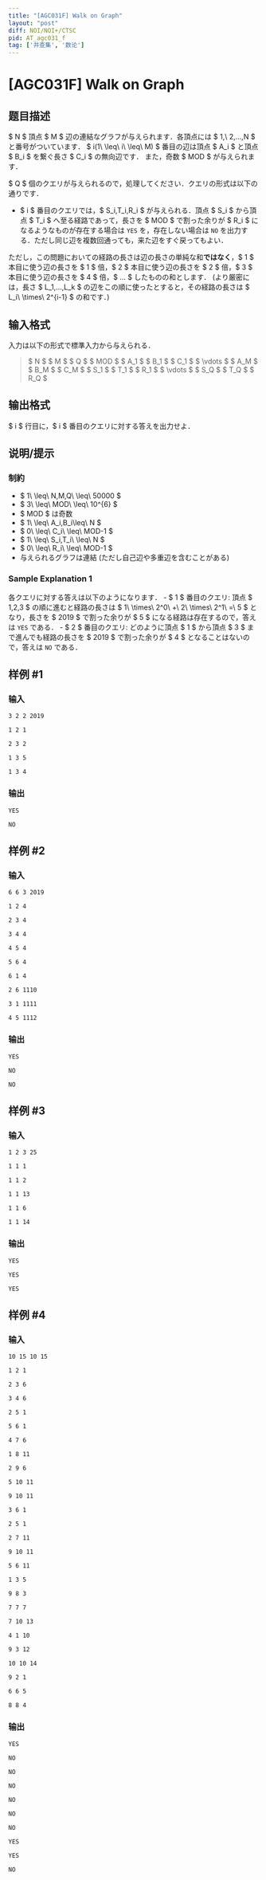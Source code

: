 ```yaml
---
title: "[AGC031F] Walk on Graph"
layout: "post"
diff: NOI/NOI+/CTSC
pid: AT_agc031_f
tag: ['并查集', '数论']
---
```


# [AGC031F] Walk on Graph

## 题目描述

[problemUrl]: https://atcoder.jp/contests/agc031/tasks/agc031_f

$ N $ 頂点 $ M $ 辺の連結なグラフが与えられます．各頂点には $ 1,\ 2,...,N $ と番号がついています． $ i(1\ \leq\ i\ \leq\ M) $ 番目の辺は頂点 $ A_i $ と頂点 $ B_i $ を繋ぐ長さ $ C_i $ の無向辺です． また，奇数 $ MOD $ が与えられます．

$ Q $ 個のクエリが与えられるので，処理してください．クエリの形式は以下の通りです．

- $ i $ 番目のクエリでは，$ S_i,T_i,R_i $ が与えられる．頂点 $ S_i $ から頂点 $ T_i $ へ至る経路であって，長さを $ MOD $ で割った余りが $ R_i $ になるようなものが存在する場合は `YES` を，存在しない場合は `NO` を出力する．ただし同じ辺を複数回通っても，来た辺をすぐ戻ってもよい．

ただし，この問題においての経路の長さは辺の長さの単純な和**ではなく**，$ 1 $ 本目に使う辺の長さを $ 1 $ 倍，$ 2 $ 本目に使う辺の長さを $ 2 $ 倍，$ 3 $ 本目に使う辺の長さを $ 4 $ 倍，$ ... $ したものの和とします． (より厳密には，長さ $ L_1,...,L_k $ の辺をこの順に使ったとすると，その経路の長さは $ L_i\ \times\ 2^{i-1} $ の和です．)

## 输入格式

入力は以下の形式で標準入力から与えられる．

> $ N $ $ M $ $ Q $ $ MOD $ $ A_1 $ $ B_1 $ $ C_1 $ $ \vdots $ $ A_M $ $ B_M $ $ C_M $ $ S_1 $ $ T_1 $ $ R_1 $ $ \vdots $ $ S_Q $ $ T_Q $ $ R_Q $

## 输出格式

$ i $ 行目に，$ i $ 番目のクエリに対する答えを出力せよ．

## 说明/提示

### 制約

- $ 1\ \leq\ N,M,Q\ \leq\ 50000 $
- $ 3\ \leq\ MOD\ \leq\ 10^{6} $
- $ MOD $ は奇数
- $ 1\ \leq\ A_i,B_i\leq\ N $
- $ 0\ \leq\ C_i\ \leq\ MOD-1 $
- $ 1\ \leq\ S_i,T_i\ \leq\ N $
- $ 0\ \leq\ R_i\ \leq\ MOD-1 $
- 与えられるグラフは連結 (ただし自己辺や多重辺を含むことがある)

### Sample Explanation 1

各クエリに対する答えは以下のようになります． - $ 1 $ 番目のクエリ: 頂点 $ 1,2,3 $ の順に進むと経路の長さは $ 1\ \times\ 2^0\ +\ 2\ \times\ 2^1\ =\ 5 $ となり，長さを $ 2019 $ で割った余りが $ 5 $ になる経路は存在するので，答えは `YES` である． - $ 2 $ 番目のクエリ: どのように頂点 $ 1 $ から頂点 $ 3 $ まで進んでも経路の長さを $ 2019 $ で割った余りが $ 4 $ となることはないので，答えは `NO` である．

## 样例 #1

### 输入

```
3 2 2 2019
1 2 1
2 3 2
1 3 5
1 3 4
```

### 输出

```
YES
NO
```

## 样例 #2

### 输入

```
6 6 3 2019
1 2 4
2 3 4
3 4 4
4 5 4
5 6 4
6 1 4
2 6 1110
3 1 1111
4 5 1112
```

### 输出

```
YES
NO
NO
```

## 样例 #3

### 输入

```
1 2 3 25
1 1 1
1 1 2
1 1 13
1 1 6
1 1 14
```

### 输出

```
YES
YES
YES
```

## 样例 #4

### 输入

```
10 15 10 15
1 2 1
2 3 6
3 4 6
2 5 1
5 6 1
4 7 6
1 8 11
2 9 6
5 10 11
9 10 11
3 6 1
2 5 1
2 7 11
9 10 11
5 6 11
1 3 5
9 8 3
7 7 7
7 10 13
4 1 10
9 3 12
10 10 14
9 2 1
6 6 5
8 8 4
```

### 输出

```
YES
NO
NO
NO
NO
NO
NO
YES
YES
NO
```

